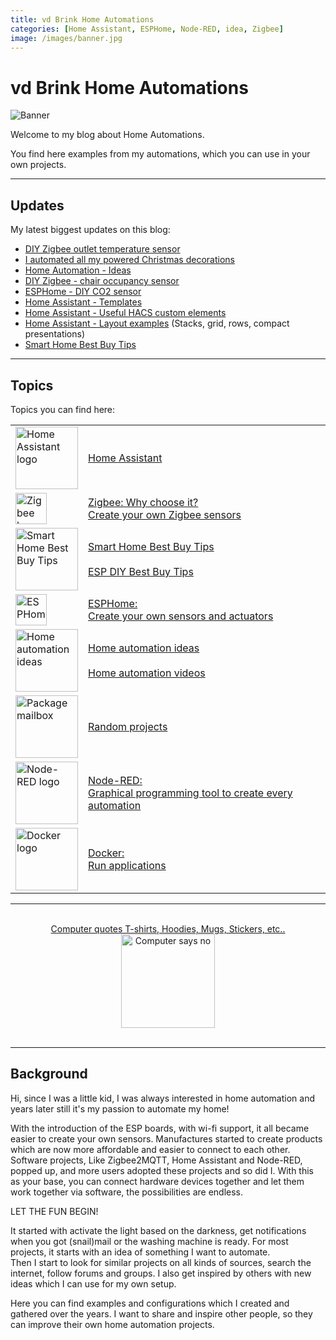 ```yaml
---
title: vd Brink Home Automations
categories: [Home Assistant, ESPHome, Node-RED, idea, Zigbee]
image: /images/banner.jpg
---
```


# vd Brink Home Automations

![Banner](images/banner.jpg)

Welcome to my blog about Home Automations.

You find here examples from my automations, which you can use in your own projects.

---

## Updates

My latest biggest updates on this blog:


* [DIY Zigbee outlet temperature sensor](zigbee/zigbee_outlet_temperature_sensor)
* [I automated all my powered Christmas decorations](projects/automate_christmas_decorations)
* [Home Automation - Ideas](ideas/home_automation_ideas)
* [DIY Zigbee - chair occupancy sensor](zigbee/zigbee_chair_occupancy_sensor)
* [ESPHome - DIY CO2 sensor](esphome/co2_scd40)
* [Home Assistant - Templates](homeassistant/homeassistant_templates)
* [Home Assistant - Useful HACS custom elements](homeassistant/homeassistant_dashboard_hacs)
* [Home Assistant - Layout examples](homeassistant/homeassistant_dashboard_layout) (Stacks, grid, rows, compact presentations)
* [Smart Home Best Buy Tips](buy/smart_home_best_buy_tips)

---

## Topics

Topics you can find here:

|                                                                                                                                          |                                                                                                                    | 
|------------------------------------------------------------------------------------------------------------------------------------------|--------------------------------------------------------------------------------------------------------------------|
| <a href="homeassistant/index"><img src="homeassistant/images/home_assistant_logo.png" alt="Home Assistant logo" height="100px"></a>      | [Home Assistant](homeassistant/index)                                                                              |
| <a href="zigbee/index"><img src="zigbee/images/zigbee.jpg" alt="Zigbee logo" height="50px"></a>                                          | [Zigbee: Why choose it?<br>Create your own Zigbee sensors](zigbee/index)                                           |
| <a href="buy/smart_home_best_buy_tips"><img src="buy/images_zigbee/zigbee_banner.png" alt="Smart Home Best Buy Tips" height="100px"></a> | [Smart Home Best Buy Tips](buy/smart_home_best_buy_tips)<br><br>[ESP DIY Best Buy Tips](buy/esphome_diy)           |
| <a href="esphome/index"><img src="esphome/images/esphome.png" alt="ESPHome logo" height="50px"></a>                                      | [ESPHome: <br>Create your own sensors and actuators](esphome/index)                                                |
| <a href="ideas/home_automation_ideas"><img src="ideas/images/idea.png" alt="Home automation ideas" height="100px"></a>                   | [Home automation ideas](ideas/home_automation_ideas)<br><br>[Home automation videos](ideas/home_automation_videos) |
| <a href="projects/index"><img src="projects/images_allux-600/sticker_package_box.jpg" alt="Package mailbox" height="100px"></a>          | [Random projects](projects/index)                                                                                  |
| <a href="node-red/index"><img src="node-red/images/node-red_logo.png" alt="Node-RED logo" height="100px"></a>                            | [Node-RED: <br>Graphical programming tool to create every automation](node-red/index)                              |
| <a href="docker/index"><img src="docker/images/docker-logo.png" alt="Docker logo" height="100px"></a>                                    | [Docker: <br>Run applications](docker/index)                                                                       |

---

<br>
<div width="100%" style="text-align: center;">
    <a href="https://quote-shirt-shop.myspreadshop.net/" target="_blank">
        Computer quotes T-shirts, Hoodies, Mugs, Stickers, etc..
        <br>
        <img src="/shop/images/banner3.png" alt="Computer says no" height="150px" />
    </a>
</div>
<br>

---

## Background

Hi, since I was a little kid, I was always interested in home automation and years later still it's my passion to
automate my home!

With the introduction of the ESP boards, with wi-fi support, it all became easier to create your own sensors.
Manufactures started to create products which are now more affordable and easier to connect to each other.
Software projects, Like Zigbee2MQTT, Home Assistant and Node-RED, popped up, and more users adopted these projects and so did I.
With this as your base, you can connect hardware devices together and let them work together via software, the
possibilities are endless.

LET THE FUN BEGIN!

It started with activate the light based on the darkness, get notifications when you got (snail)mail or the washing
machine is ready.
For most projects, it starts with an idea of something I want to automate.\
Then I start to look for similar projects on all kinds of sources, search the internet, follow forums and groups.
I also get inspired by others with new ideas which I can use for my own setup.

Here you can find examples and configurations which I created and gathered over the years.
I want to share and inspire other people, so they can improve their own home automation projects.